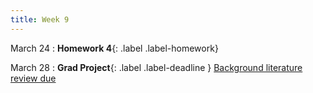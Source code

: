 ```yaml
---
title: Week 9
---
```


March 24
: **Homework 4**{: .label .label-homework}

March 28
: **Grad Project**{: .label .label-deadline } [Background literature review due](gradproject#background)   

